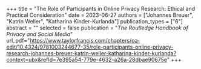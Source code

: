 +++
title = "The Role of Participants in Online Privacy Research: Ethical and Practical Consideration"
date = 2023-06-27
authors = ["Johannes Breuer", "Katrin Weller", "Katharina Kinder-Kurlanda"]
publication_types = ["6"]
abstract = ""
selected = false
publication = "*The Routledge Handbook of Privacy and Social Media*"
url_pdf="https://www.taylorfrancis.com/chapters/oa-edit/10.4324/9781003244677-35/role-participants-online-privacy-research-johannes-breuer-katrin-weller-katharina-kinder-kurlanda?context=ubx&refId=7e395a54-779e-4632-a26a-28dbae90675e"
+++

